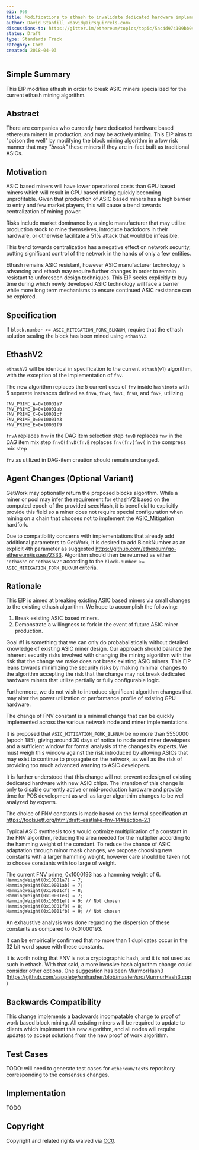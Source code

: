 ```yaml
---
eip: 969 
title: Modifications to ethash to invalidate dedicated hardware implementations 
author: David Stanfill <david@airsquirrels.com> 
discussions-to: https://gitter.im/ethereum/topics/topic/5ac4d974109bb043328911ce/eip-969-discussion 
status: Draft
type: Standards Track
category: Core
created: 2018-04-03
---
```



## Simple Summary

This EIP modifies ethash in order to break ASIC miners specialized for the current ethash
mining algorithm.


## Abstract

There are companies who currently have dedicated hardware based ethereum miners in
production, and may be actively mining.  This EIP aims to "poison
the well" by modifying the block mining algorithm in a low risk manner that
may *"break"* these miners if they are in-fact built as traditional ASICs.


## Motivation

ASIC based miners will have lower operational costs than GPU based miners which
will result in GPU based mining quickly becoming unprofitable.  Given that
production of ASIC based miners has a high barrier to entry and few market players,
this will cause a trend towards centralization of mining power.  

Risks include market dominance by a single manufacturer that may utilize production 
stock to mine themselves, introduce backdoors in their hardware, or otherwise 
facilitate a 51% attack that would be infeasible. 

This trend towards centralization has a negative effect on network security,
putting significant control of the network in the hands of only a few entities.

Ethash remains ASIC resistant, however ASIC manufacturer technology is advancing
and ethash may require further changes in order to remain resistant to unforeseen
design techniques. This EIP seeks explicitly to buy time during which newly developed
ASIC technology will face a barrier while more long term mechanisms to ensure 
continued ASIC resistance can be explored.  

## Specification

If `block.number >= ASIC_MITIGATION_FORK_BLKNUM`, require that the ethash solution 
sealing the block has been mined using `ethashV2`.

## EthashV2

`ethashV2` will be identical in specification to the current `ethash`(v1) algorithm, with
the exception of the implementation of `fnv`. 

The new algorithm replaces the 5 current uses of `fnv` inside `hashimoto` with 5 
seperate instances defined as `fnvA`, `fnvB`, `fnvC`, `fnvD`, and `fnvE`, utilizing 

`FNV_PRIME_A=0x10001a7`  
`FNV_PRIME_B=0x10001ab`  
`FNV_PRIME_C=0x10001cf`  
`FNV_PRIME_D=0x10001e3`  
`FNV_PRIME_E=0x10001f9`  


`fnvA` replaces `fnv` in the DAG item selection step
`fnvB` replaces `fnv` in the DAG item mix step
`fnvC(fnvD(fnvE` replaces `fnv(fnv(fnv(` in the compress mix step

`fnv` as utilized in DAG-item creation should remain unchanged.

## Agent Changes (Optional Variant)
 
GetWork may optionally return the proposed blocks algorithm. While a 
miner or pool may infer the requirement for ethashV2 based on the computed 
epoch of the provided seedHash, it is beneficial to explicitly provide this
field so a miner does not require special configuration when mining on a chain
that chooses not to implement the ASIC_Mitigation hardfork.

Due to compatibility concerns with implementations that already add additional 
parameters to GetWork, it is desired to add BlockNumber as an explicit 4th parameter 
as suggested https://github.com/ethereum/go-ethereum/issues/2333. Algorithm 
should then be returned as either `"ethash"` or `"ethashV2"` according to the 
`block.number >= ASIC_MITIGATION_FORK_BLKNUM` criteria. 
  
## Rationale

This EIP is aimed at breaking existing ASIC based miners via small changes to the
existing ethash algorithm.  We hope to accomplish the following:

1. Break existing ASIC based miners.
2. Demonstrate a willingness to fork in the event of future ASIC miner production.

Goal #1 is something that we can only do probabalistically without detailed
knowledge of existing ASIC miner design.  Our approach should balance the
inherent security risks involved with changing the mining algorithm with the
risk that the change we make does not break existing ASIC miners.  This EIP
leans towards minimizing the security risks by making minimal changes to the
algorithm accepting the risk that the change may not break dedicated hardware 
miners that utilize partially or fully configurable logic. 

Furthermore, we do not wish to introduce significant algorithm changes that
may alter the power utilization or performance profile of existing GPU hardware.

The change of FNV constant is a minimal change that can be quickly
implemented across the various network node and miner implementations.

It is proposed that `ASIC_MITIGATION_FORK_BLKNUM` be no more than 5550000 (epoch 185), giving
around 30 days of notice to node and miner developers and a sufficient window
for formal analysis of the changes by experts. We must weigh this window against
the risk introduced by allowing ASICs that may exist to continue to propagate
on the network, as well as the risk of providing too much advanced warning to 
ASIC developers. 

It is further understood that this change will not prevent redesign of existing
dedicated hardware with new ASIC chips. The intention of this change is only
to disable currently active or mid-production hardware and provide time for
POS development as well as larger algorithim changes to be well analyzed by 
experts.

The choice of FNV constants is made based on the formal specification at
https://tools.ietf.org/html/draft-eastlake-fnv-14#section-2.1

Typical ASIC synthesis tools would optimize multiplication of a constant
in the FNV algorithm, reducing the area needed for the multiplier according
to the hamming weight of the constant. To reduce the chance of ASIC adaptation
through minor mask changes, we propose choosing new constants with a larger
hamming weight, however care should be taken not to choose constants with too
large of weight.

The current FNV prime, 0x1000193 has a hamming weight of 6.   
`HammingWeight(0x10001a7) = 7;`  
`HammingWeight(0x10001ab) = 7;`    
`HammingWeight(0x10001cf) = 8;`    
`HammingWeight(0x10001e3) = 7;`    
`HammingWeight(0x10001ef) = 9; // Not chosen`   
`HammingWeight(0x10001f9) = 8;`  
`HammingWeight(0x10001fb) = 9; // Not chosen`

An exhaustive analysis was done regarding the dispersion of these constants as compared to 0x01000193.

It can be empirically confirmed that no more than 1 duplicates occur in the 32 bit word space with these constants. 

It is worth noting that FNV is not a cryptographic hash, and it is not used as such in ethash. With 
that said, a more invasive hash algorithm change could consider other options. One suggestion has been 
MurmorHash3 (https://github.com/aappleby/smhasher/blob/master/src/MurmurHash3.cpp)

## Backwards Compatibility

This change implements a backwards incompatable change to proof of work based
block mining.  All existing miners will be required to update to clients which
implement this new algorithm, and all nodes will require updates to accept
solutions from the new proof of work algorithm.

## Test Cases

TODO: will need to generate test cases for `ethereum/tests` repository corresponding to the consensus 
changes.

## Implementation

TODO

## Copyright

Copyright and related rights waived via [CC0](https://creativecommons.org/publicdomain/zero/1.0/).
